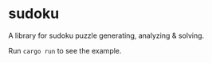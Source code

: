# sudoku

A library for sudoku puzzle generating, analyzing & solving. 

Run `cargo run` to see the example. 